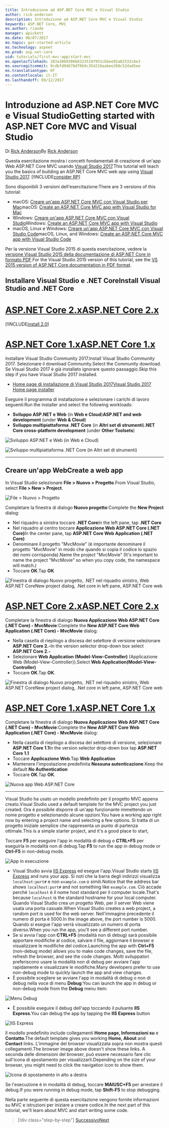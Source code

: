 ```yaml
---
title: Introduzione ad ASP.NET Core MVC e Visual Studio
author: rick-anderson
description: Introduzione ad ASP.NET Core MVC e Visual Studio
keywords: ASP.NET Core, MVC
ms.author: riande
manager: wpickett
ms.date: 08/07/2017
ms.topic: get-started-article
ms.technology: aspnet
ms.prod: asp.net-core
uid: tutorials/first-mvc-app/start-mvc
ms.openlocfilehash: 283a3869300b83235197951cbbee92a82532c6e3
ms.sourcegitcommit: 9cdbfd0d670d70b9c354216aabee260c52dad5ee
ms.translationtype: HT
ms.contentlocale: it-IT
ms.lasthandoff: 09/12/2017
---
```

# <a name="getting-started-with-aspnet-core-mvc-and-visual-studio"></a><span data-ttu-id="1d596-104">Introduzione ad ASP.NET Core MVC e Visual Studio</span><span class="sxs-lookup"><span data-stu-id="1d596-104">Getting started with ASP.NET Core MVC and Visual Studio</span></span>

<span data-ttu-id="1d596-105">Di [Rick Anderson](https://twitter.com/RickAndMSFT)</span><span class="sxs-lookup"><span data-stu-id="1d596-105">By [Rick Anderson](https://twitter.com/RickAndMSFT)</span></span>

<span data-ttu-id="1d596-106">Questa esercitazione mostra i concetti fondamentali di creazione di un'app Web ASP.NET Core MVC usando [Visual Studio 2017](https://www.visualstudio.com/).</span><span class="sxs-lookup"><span data-stu-id="1d596-106">This tutorial will teach you the basics of building an ASP.NET Core MVC web app using [Visual Studio 2017](https://www.visualstudio.com/).</span></span> [!INCLUDE[consider RP](../../includes/razor.md)]

<span data-ttu-id="1d596-107">Sono disponibili 3 versioni dell'esercitazione:</span><span class="sxs-lookup"><span data-stu-id="1d596-107">There are 3 versions of this tutorial:</span></span>

* <span data-ttu-id="1d596-108">macOS: [Creare un'app ASP.NET Core MVC con Visual Studio per Mac](xref:tutorials/first-mvc-app-mac/start-mvc)</span><span class="sxs-lookup"><span data-stu-id="1d596-108">macOS: [Create an ASP.NET Core MVC app with Visual Studio for Mac](xref:tutorials/first-mvc-app-mac/start-mvc)</span></span>
* <span data-ttu-id="1d596-109">Windows: [Creare un'app ASP.NET Core MVC con Visual Studio](xref:tutorials/first-mvc-app/start-mvc)</span><span class="sxs-lookup"><span data-stu-id="1d596-109">Windows: [Create an ASP.NET Core MVC app with Visual Studio](xref:tutorials/first-mvc-app/start-mvc)</span></span>
* <span data-ttu-id="1d596-110">macOS, Linux e Windows: [Creare un'app ASP.NET Core MVC con Visual Studio Code](xref:tutorials/first-mvc-app-xplat/start-mvc)</span><span class="sxs-lookup"><span data-stu-id="1d596-110">macOS, Linux, and Windows: [Create an ASP.NET Core MVC app with Visual Studio Code](xref:tutorials/first-mvc-app-xplat/start-mvc)</span></span>

<span data-ttu-id="1d596-111">Per la versione Visual Studio 2015 di questa esercitazione, vedere la [versione Visual Studio 2015 della documentazione di ASP.NET Core in formato PDF](https://github.com/aspnet/Docs/blob/master/aspnetcore/common/_static/aspnet-core-project-json.pdf).</span><span class="sxs-lookup"><span data-stu-id="1d596-111">For the Visual Studio 2015 version of this tutorial, see the [VS 2015 version of ASP.NET Core documentation in PDF format](https://github.com/aspnet/Docs/blob/master/aspnetcore/common/_static/aspnet-core-project-json.pdf).</span></span>

## <a name="install-visual-studio-and-net-core"></a><span data-ttu-id="1d596-112">Installare Visual Studio e .NET Core</span><span class="sxs-lookup"><span data-stu-id="1d596-112">Install Visual Studio and .NET Core</span></span>

# <a name="aspnet-core-2xtabaspnetcore2x"></a>[<span data-ttu-id="1d596-113">ASP.NET Core 2.x</span><span class="sxs-lookup"><span data-stu-id="1d596-113">ASP.NET Core 2.x</span></span>](#tab/aspnetcore2x)

[!INCLUDE[install 2.0](../../includes/install2.0.md)]

# <a name="aspnet-core-1xtabaspnetcore1x"></a>[<span data-ttu-id="1d596-114">ASP.NET Core 1.x</span><span class="sxs-lookup"><span data-stu-id="1d596-114">ASP.NET Core 1.x</span></span>](#tab/aspnetcore1x)

<span data-ttu-id="1d596-115">Installare Visual Studio Community 2017.</span><span class="sxs-lookup"><span data-stu-id="1d596-115">Install Visual Studio Community 2017.</span></span> <span data-ttu-id="1d596-116">Selezionare il download Community.</span><span class="sxs-lookup"><span data-stu-id="1d596-116">Select the Community download.</span></span> <span data-ttu-id="1d596-117">Se Visual Studio 2017 è già installato ignorare questo passaggio.</span><span class="sxs-lookup"><span data-stu-id="1d596-117">Skip this step if you have Visual Studio 2017 installed.</span></span>

* [<span data-ttu-id="1d596-118">Home page di installazione di Visual Studio 2017</span><span class="sxs-lookup"><span data-stu-id="1d596-118">Visual Studio 2017 Home page installer</span></span>](https://www.visualstudio.com/)

<span data-ttu-id="1d596-119">Eseguire il programma di installazione e selezionare i carichi di lavoro seguenti:</span><span class="sxs-lookup"><span data-stu-id="1d596-119">Run the installer and select the following workloads:</span></span>

* <span data-ttu-id="1d596-120">**Sviluppo ASP.NET e Web** (in **Web e Cloud**)</span><span class="sxs-lookup"><span data-stu-id="1d596-120">**ASP.NET and web development** (under **Web & Cloud**)</span></span>
* <span data-ttu-id="1d596-121">**Sviluppo multipiattaforma .NET Core** (in **Altri set di strumenti**)</span><span class="sxs-lookup"><span data-stu-id="1d596-121">**.NET Core cross-platform development** (under **Other Toolsets**)</span></span>

![**Sviluppo ASP.NET e Web** (in **Web e Cloud**)](start-mvc/_static/web_workload.png)

![**Sviluppo multipiattaforma .NET Core** (in **Altri set di strumenti**)](start-mvc/_static/x_plat_wl.png)

---

## <a name="create-a-web-app"></a><span data-ttu-id="1d596-124">Creare un'app Web</span><span class="sxs-lookup"><span data-stu-id="1d596-124">Create a web app</span></span>

<span data-ttu-id="1d596-125">In Visual Studio selezionare **File > Nuovo > Progetto**.</span><span class="sxs-lookup"><span data-stu-id="1d596-125">From Visual Studio, select  **File > New > Project**.</span></span>

![File > Nuovo > Progetto](start-mvc/_static/alt_new_project.png)

<span data-ttu-id="1d596-127">Completare la finestra di dialogo **Nuovo progetto**:</span><span class="sxs-lookup"><span data-stu-id="1d596-127">Complete the **New Project** dialog:</span></span>

* <span data-ttu-id="1d596-128">Nel riquadro a sinistra toccare **.NET Core**</span><span class="sxs-lookup"><span data-stu-id="1d596-128">In the left pane, tap **.NET Core**</span></span>
* <span data-ttu-id="1d596-129">Nel riquadro al centro toccare **Applicazione Web ASP.NET Core (.NET Core)**</span><span class="sxs-lookup"><span data-stu-id="1d596-129">In the center pane, tap **ASP.NET Core Web Application (.NET Core)**</span></span>
* <span data-ttu-id="1d596-130">Denominare il progetto "MvcMovie" (è importante denominare il progetto "MvcMovie" in modo che quando si copia il codice lo spazio dei nomi corrisponda).</span><span class="sxs-lookup"><span data-stu-id="1d596-130">Name the project "MvcMovie" (It's important to name the project "MvcMovie" so when you copy code, the namespace will match.)</span></span>
* <span data-ttu-id="1d596-131">Toccare **OK**.</span><span class="sxs-lookup"><span data-stu-id="1d596-131">Tap **OK**</span></span>

![<span data-ttu-id="1d596-132">Finestra di dialogo Nuovo progetto, .NET nel riquadro sinistro, Web ASP.NET Core</span><span class="sxs-lookup"><span data-stu-id="1d596-132">New project dialog, .Net core in left pane, ASP.NET Core web</span></span> ](start-mvc/_static/new_project2.png)


# <a name="aspnet-core-2xtabaspnetcore2x"></a>[<span data-ttu-id="1d596-133">ASP.NET Core 2.x</span><span class="sxs-lookup"><span data-stu-id="1d596-133">ASP.NET Core 2.x</span></span>](#tab/aspnetcore2x)

<span data-ttu-id="1d596-134">Completare la finestra di dialogo **Nuova Applicazione Web ASP.NET Core (.NET Core) - MvcMovie**:</span><span class="sxs-lookup"><span data-stu-id="1d596-134">Complete the **New ASP.NET Core Web Application (.NET Core) - MvcMovie** dialog:</span></span>

* <span data-ttu-id="1d596-135">Nella casella di riepilogo a discesa del selettore di versione selezionare **ASP.NET Core 2.-**</span><span class="sxs-lookup"><span data-stu-id="1d596-135">In the version selector drop-down box select **ASP.NET Core 2.-**</span></span>
* <span data-ttu-id="1d596-136">Selezionare **Web Application (Model-View-Controller)** (Applicazione Web (Model-View-Controller)).</span><span class="sxs-lookup"><span data-stu-id="1d596-136">Select **Web Application(Model-View-Controller)**</span></span>
* <span data-ttu-id="1d596-137">Toccare **OK**.</span><span class="sxs-lookup"><span data-stu-id="1d596-137">Tap **OK**.</span></span>

![<span data-ttu-id="1d596-138">Finestra di dialogo Nuovo progetto, .NET nel riquadro sinistro, Web ASP.NET Core</span><span class="sxs-lookup"><span data-stu-id="1d596-138">New project dialog, .Net core in left pane, ASP.NET Core web</span></span> ](start-mvc/_static/new_project22.png)

# <a name="aspnet-core-1xtabaspnetcore1x"></a>[<span data-ttu-id="1d596-139">ASP.NET Core 1.x</span><span class="sxs-lookup"><span data-stu-id="1d596-139">ASP.NET Core 1.x</span></span>](#tab/aspnetcore1x)

<span data-ttu-id="1d596-140">Completare la finestra di dialogo **Nuova Applicazione Web ASP.NET Core (.NET Core) - MvcMovie**:</span><span class="sxs-lookup"><span data-stu-id="1d596-140">Complete the **New ASP.NET Core Web Application (.NET Core) - MvcMovie** dialog:</span></span>

* <span data-ttu-id="1d596-141">Nella casella di riepilogo a discesa del selettore di versione, selezionare **ASP.NET Core 1.1**</span><span class="sxs-lookup"><span data-stu-id="1d596-141">In the version selector drop-down box tap **ASP.NET Core 1.1**</span></span>
* <span data-ttu-id="1d596-142">Toccare **Applicazione Web**.</span><span class="sxs-lookup"><span data-stu-id="1d596-142">Tap **Web Application**</span></span>
* <span data-ttu-id="1d596-143">Mantenere l'impostazione predefinita **Nessuna autenticazione**.</span><span class="sxs-lookup"><span data-stu-id="1d596-143">Keep the default **No Authentication**</span></span>
* <span data-ttu-id="1d596-144">Toccare **OK**.</span><span class="sxs-lookup"><span data-stu-id="1d596-144">Tap **OK**.</span></span>

![Nuova app Web ASP.NET Core](start-mvc/_static/p3.png)

---

<span data-ttu-id="1d596-146">Visual Studio ha usato un modello predefinito per il progetto MVC appena creato.</span><span class="sxs-lookup"><span data-stu-id="1d596-146">Visual Studio used a default template for the MVC project you just created.</span></span> <span data-ttu-id="1d596-147">Ora è possibile disporre di un'app funzionante immettendo un nome progetto e selezionando alcune opzioni.</span><span class="sxs-lookup"><span data-stu-id="1d596-147">You have a working app right now by entering a project name and selecting a few options.</span></span> <span data-ttu-id="1d596-148">Si tratta di un progetto iniziale semplice che rappresenta un punto di partenza ottimale.</span><span class="sxs-lookup"><span data-stu-id="1d596-148">This is a simple starter project, and it's a good place to start,</span></span>

<span data-ttu-id="1d596-149">Toccare **F5** per eseguire l'app in modalità di debug o **CTRL+F5** per eseguirla in modalità non di debug.</span><span class="sxs-lookup"><span data-stu-id="1d596-149">Tap **F5** to run the app in debug mode or **Ctrl-F5** in non-debug mode.</span></span>
<!-- These images are also used by uid: tutorials/first-mvc-app-xplat/start-mvc -->
![App in esecuzione](start-mvc/_static/1.png)

* <span data-ttu-id="1d596-151">Visual Studio avvia [IIS Express](https://docs.microsoft.com/iis/extensions/introduction-to-iis-express/iis-express-overview) ed esegue l'app.</span><span class="sxs-lookup"><span data-stu-id="1d596-151">Visual Studio starts [IIS Express](https://docs.microsoft.com/iis/extensions/introduction-to-iis-express/iis-express-overview) and runs your app.</span></span> <span data-ttu-id="1d596-152">Si noti che la barra degli indirizzi visualizza `localhost:port#` e non `example.com` o simili.</span><span class="sxs-lookup"><span data-stu-id="1d596-152">Notice that the address bar shows `localhost:port#` and not something like `example.com`.</span></span> <span data-ttu-id="1d596-153">Ciò accade perché `localhost` è il nome host standard per il computer locale.</span><span class="sxs-lookup"><span data-stu-id="1d596-153">That's because `localhost` is the standard hostname for your local computer.</span></span> <span data-ttu-id="1d596-154">Quando Visual Studio crea un progetto Web, per il server Web viene usata una porta casuale.</span><span class="sxs-lookup"><span data-stu-id="1d596-154">When Visual Studio creates a web project, a random port is used for the web server.</span></span> <span data-ttu-id="1d596-155">Nell'immagine precedente il numero di porta è 5000.</span><span class="sxs-lookup"><span data-stu-id="1d596-155">In the image above, the port number is 5000.</span></span> <span data-ttu-id="1d596-156">Quando si esegue l'app verrà visualizzato un numero di porta diverso.</span><span class="sxs-lookup"><span data-stu-id="1d596-156">When you run the app, you'll see a different port number.</span></span>
* <span data-ttu-id="1d596-157">Se si avvia l'app con **CTRL+F5** (modalità non di debug) sarà possibile apportare modifiche al codice, salvare il file, aggiornare il browser e visualizzare le modifiche del codice.</span><span class="sxs-lookup"><span data-stu-id="1d596-157">Launching the app with **Ctrl+F5** (non-debug mode) allows you to make code changes, save the file, refresh the browser, and see the code changes.</span></span> <span data-ttu-id="1d596-158">Molti sviluppatori preferiscono usare la modalità non di debug per avviare l'app rapidamente e visualizzare le modifiche.</span><span class="sxs-lookup"><span data-stu-id="1d596-158">Many developers prefer to use non-debug mode to quickly launch the app and view changes.</span></span>
* <span data-ttu-id="1d596-159">È possibile scegliere se avviare l'app in modalità di debug o non di debug nella voce di menu **Debug**:</span><span class="sxs-lookup"><span data-stu-id="1d596-159">You can launch the app in debug or non-debug mode from the **Debug** menu item:</span></span>

![Menu Debug](start-mvc/_static/debug_menu.png)

* <span data-ttu-id="1d596-161">È possibile eseguire il debug dell'app toccando il pulsante **IIS Express**.</span><span class="sxs-lookup"><span data-stu-id="1d596-161">You can debug the app by tapping the **IIS Express** button</span></span>

![IIS Express](start-mvc/_static/iis_express.png)

<span data-ttu-id="1d596-163">Il modello predefinito include collegamenti **Home page, Informazioni su** e **Contatto**.</span><span class="sxs-lookup"><span data-stu-id="1d596-163">The default template gives you working **Home, About** and **Contact** links.</span></span> <span data-ttu-id="1d596-164">L'immagine del browser visualizzata sopra non mostra questi collegamenti.</span><span class="sxs-lookup"><span data-stu-id="1d596-164">The browser image above doesn't show these links.</span></span> <span data-ttu-id="1d596-165">A seconda delle dimensioni del browser, può essere necessario fare clic sull'icona di spostamento per visualizzarli.</span><span class="sxs-lookup"><span data-stu-id="1d596-165">Depending on the size of your browser, you might need to click the navigation icon to show them.</span></span>

![Icona di spostamento in alto a destra](start-mvc/_static/2.png)

<span data-ttu-id="1d596-167">Se l'esecuzione è in modalità di debug, toccare **MAIUSC+F5** per arrestare il debug.</span><span class="sxs-lookup"><span data-stu-id="1d596-167">If you were running in debug mode, tap **Shift-F5** to stop debugging.</span></span>

<span data-ttu-id="1d596-168">Nella parte seguente di questa esercitazione vengono fornite informazioni su MVC e istruzioni per iniziare a creare codice.</span><span class="sxs-lookup"><span data-stu-id="1d596-168">In the next part of this tutorial, we'll learn about MVC and start writing some code.</span></span>

>[!div class="step-by-step"]
[<span data-ttu-id="1d596-169">Successivo</span><span class="sxs-lookup"><span data-stu-id="1d596-169">Next</span></span>](adding-controller.md)  
